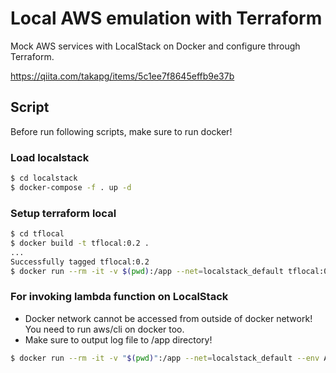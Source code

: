 # Local AWS emulation with Terraform
Mock AWS services with LocalStack on Docker and configure through Terraform.

https://qiita.com/takapg/items/5c1ee7f8645effb9e37b


## Script
Before run following scripts, make sure to run docker!
### Load localstack
```bash
$ cd localstack
$ docker-compose -f . up -d 
```

### Setup terraform local
```bash
$ cd tflocal
$ docker build -t tflocal:0.2 .
...
Successfully tagged tflocal:0.2
$ docker run --rm -it -v $(pwd):/app --net=localstack_default tflocal:0.2 <any commands for tflocal>
```

### For invoking lambda function on LocalStack
- Docker network cannot be accessed from outside of docker network! You need to run aws/cli on docker too.
- Make sure to output log file to /app directory!
```bash
$ docker run --rm -it -v "$(pwd)":/app --net=localstack_default --env AWS_ACCESS_KEY_ID=dummy --env AWS_SECRET_ACCESS_KEY=dummy --env AWS_DEFAULT_REGION=ap-northeast-1 amazon/aws-cli:2.6.1 --endpoint-url http://localstack:4566 lambda invoke --function-name func_sample --payload $(echo '{ "name" : "Bob" }' | base64) /app/result.log
```